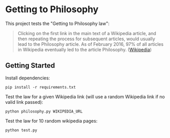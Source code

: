 # Getting to Philosophy

This project tests the "Getting to Philosophy law":
> Clicking on the first link in the main text of a Wikipedia article, and then repeating the process for subsequent articles, would usually lead to the Philosophy article. As of February 2016, 97% of all articles in Wikipedia eventually led to the article Philosophy. ([Wikipedia](https://en.wikipedia.org/wiki/Wikipedia:Getting_to_Philosophy))

## Getting Started

Install dependencies:
```
pip install -r requirements.txt
```

Test the law for a given Wikipedia link (will use a random Wikipedia link if no valid link passed):
```
python philosophy.py WIKIPEDIA_URL
```

Test the law for 10 random wikipedia pages:
```
python test.py
```
